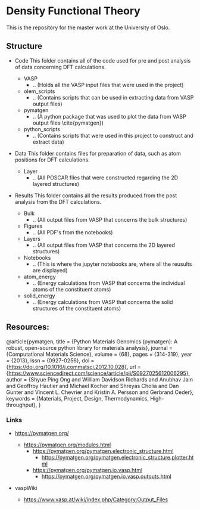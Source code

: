 # Density Functional Theory
This is the repository for the master work at the University of Oslo.

## Structure
- Code
This folder contains all of the code used for pre and post analysis of data
concerning DFT calculations.

  - VASP
    - .. (Holds all the VASP input files that were used in the project)
  - olem_scripts
    - .. (Contains scripts that can be used in extracting data from VASP
      output files)
  - pymatgen
    - .. (A python package that was used to plot the data from VASP output files \cite{pymatgen})
  - python_scripts
    - .. (Contains scripts that were used in this project to construct and
      extract data)

- Data
This folder contains files for preparation of data, such as atom positions for DFT
calculations.

  - Layer
    - .. (All POSCAR files that were constructed regarding the 2D layered structures)

- Results
This folder contains all the results produced from the post analysis from the
DFT calculations.

  - Bulk
    - .. (All output files from VASP that concerns the bulk structures)
  - Figures
    - .. (All PDF's from the notebooks)
  - Layers
    - .. (All output files from VASP that concerns the 2D layered structures)
  - Notebooks
    - .. (This is where the jupyter notebooks are, where all the reusults are
      displayed)
  - atom_energy
    - .. (Energy calculations from VASP that concerns the individual atoms of
      the constituent atoms)
  - solid_energy
    - .. (Energy calculations from VASP that concerns the solid structures of
      the constituent atoms)


## Resources:

@article{pymatgen,
title = {Python Materials Genomics (pymatgen): A robust, open-source python library for materials analysis},
journal = {Computational Materials Science},
volume = {68},
pages = {314-319},
year = {2013},
issn = {0927-0256},
doi = {https://doi.org/10.1016/j.commatsci.2012.10.028},
url = {https://www.sciencedirect.com/science/article/pii/S0927025612006295},
author = {Shyue Ping Ong and William Davidson Richards and Anubhav Jain and Geoffroy Hautier and Michael Kocher and Shreyas Cholia and Dan Gunter and Vincent L. Chevrier and Kristin A. Persson and Gerbrand Ceder},
keywords = {Materials, Project, Design, Thermodynamics, High-throughput},
}

### Links
- https://pymatgen.org/
  - https://pymatgen.org/modules.html
    - https://pymatgen.org/pymatgen.electronic_structure.html
      - https://pymatgen.org/pymatgen.electronic_structure.plotter.html
    - https://pymatgen.org/pymatgen.io.vasp.html
       - https://pymatgen.org/pymatgen.io.vasp.outputs.html

- vaspWiki
  - https://www.vasp.at/wiki/index.php/Category:Output_Files
